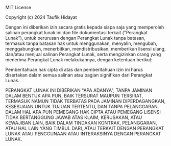 MIT License

Copyright (c) 2024 Taufik Hidayat

Dengan ini diberikan izin secara gratis kepada siapa saja yang memperoleh salinan perangkat lunak ini dan file dokumentasi terkait ("Perangkat Lunak"), untuk berurusan dengan Perangkat Lunak tanpa batasan, termasuk tanpa batasan hak untuk menggunakan, menyalin, mengubah, menggabungkan, menerbitkan, mendistribusikan, memberikan lisensi ulang, dan/atau menjual salinan Perangkat Lunak, serta mengizinkan orang yang menerima Perangkat Lunak melakukannya, dengan ketentuan berikut:

Pemberitahuan hak cipta di atas dan pemberitahuan izin ini harus disertakan dalam semua salinan atau bagian signifikan dari Perangkat Lunak.

PERANGKAT LUNAK INI DIBERIKAN "APA ADANYA", TANPA JAMINAN DALAM BENTUK APA PUN, BAIK TERSURAT MAUPUN TERSIRAT, TERMASUK NAMUN TIDAK TERBATAS PADA JAMINAN DIPERDAGANGKAN, KESESUAIAN UNTUK TUJUAN TERTENTU, DAN TANPA PELANGGARAN. DALAM HAL APA PUN PEMEGANG HAK CIPTA ATAU PEMEGANG LISENSI TIDAK BERTANGGUNG JAWAB ATAS KLAIM, KERUSAKAN, ATAU KEWAJIBAN LAIN, BAIK DALAM TINDAKAN KONTRAK, PELANGGARAN, ATAU HAL LAIN YANG TIMBUL DARI, ATAU TERKAIT DENGAN PERANGKAT LUNAK ATAU PENGGUNAAN ATAU INTERAKSINYA DENGAN PERANGKAT LUNAK.
